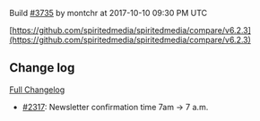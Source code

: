 Build [#3735](https://circleci.com/gh/spiritedmedia/spiritedmedia/3735) by montchr at 2017-10-10 09:30 PM UTC

[https://github.com/spiritedmedia/spiritedmedia/compare/v6.2.3](https://github.com/spiritedmedia/spiritedmedia/compare/v6.2.3)
## Change log
[Full Changelog](https://github.com/spiritedmedia/spiritedmedia/compare/v6.2.2...v6.2.3)

 - [#2317](https://github.com/spiritedmedia/spiritedmedia/pull/2317): Newsletter confirmation time 7am → 7 a.m.
